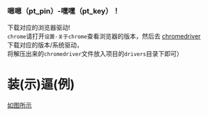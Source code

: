 ### 嗯嗯（pt_pin）-嘿嘿（pt_key）！   
下载对应的浏览器驱动!   
   `chrome`请打开`设置-关于chrome`查看浏览器的版本，然后去 [chromedriver](http://chromedriver.storage.googleapis.com/index.html)   
   下载对应的版本/系统驱动，   
   将解压出来的`chromedriver`文件放入项目的`drivers`目录下即可）   
   
   # 装(示)逼(例)    
[如图所示](https://raw.githubusercontent.com/nomoneynolife/CDN/master/get-cookie.png)    
